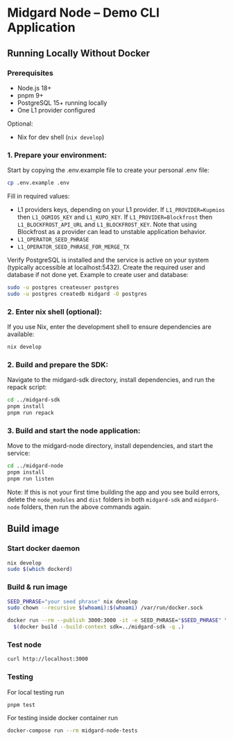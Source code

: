 # Midgard Node – Demo CLI Application

## Running Locally Without Docker

### Prerequisites
- Node.js 18+
- pnpm 9+
- PostgreSQL 15+ running locally
- One L1 provider configured

Optional:
- Nix for dev shell (`nix develop`)

### 1. Prepare your environment:
Start by copying the .env.example file to create your personal .env file:

```sh
cp .env.example .env
```

Fill in required values:
- L1 providers keys, depending on your L1 provider. If `L1_PROVIDER=Kupmios` then `L1_OGMIOS_KEY` and `L1_KUPO_KEY`. If `L1_PROVIDER=Blockfrost` then `L1_BLOCKFROST_API_URL` and `L1_BLOCKFROST_KEY`. Note that using Blockfrost as a provider can lead to unstable application behavior.
- `L1_OPERATOR_SEED_PHRASE`
- `L1_OPERATOR_SEED_PHRASE_FOR_MERGE_TX`

Verify PostgreSQL is installed and the service is active on your system (typically accessible at localhost:5432). Create the required user and database if not done yet.
Example to create user and database:

```sh
sudo -u postgres createuser postgres
sudo -u postgres createdb midgard -O postgres
```


### 2. Enter nix shell (optional):
If you use Nix, enter the development shell to ensure dependencies are available:

```sh
nix develop
```

### 2. Build and prepare the SDK:
Navigate to the midgard-sdk directory, install dependencies, and run the repack script:

```sh
cd ../midgard-sdk
pnpm install
pnpm run repack
```

### 3. Build and start the node application:
Move to the midgard-node directory, install dependencies, and start the service:

```sh
cd ../midgard-node
pnpm install
pnpm run listen
```

Note:
If this is not your first time building the app and you see build errors, delete the `node_modules` and `dist` folders in both `midgard-sdk` and `midgard-node` folders, then run the above commands again.

## Build image

### Start docker daemon

```sh
nix develop
sudo $(which dockerd)
```

### Build & run image

```sh
SEED_PHRASE="your seed phrase" nix develop
sudo chown --recursive $(whoami):$(whoami) /var/run/docker.sock

docker run --rm --publish 3000:3000 -it -e SEED_PHRASE="$SEED_PHRASE" \
  $(docker build --build-context sdk=../midgard-sdk -q .)
```

### Test node

```sh
curl http://localhost:3000
```

### Testing

For local testing run

```sh
pnpm test
```

For testing inside docker container run

```sh
docker-compose run --rm midgard-node-tests
```
